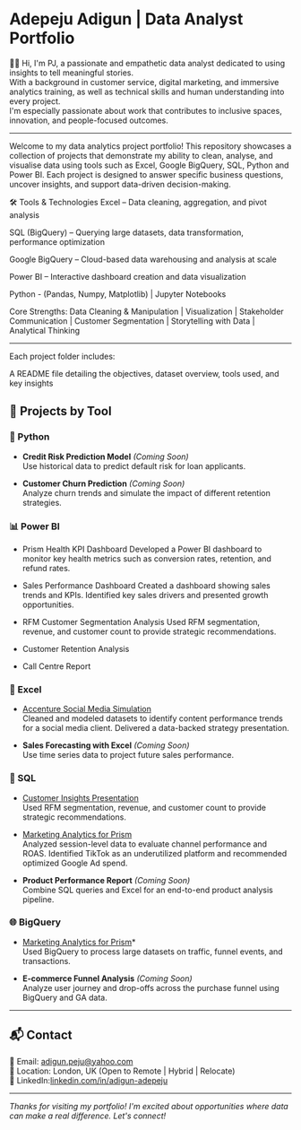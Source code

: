 # Adepeju Adigun | Data Analyst Portfolio

👋🏾 Hi, I'm PJ, a passionate and empathetic data analyst dedicated to using insights to tell meaningful stories.  
With a background in customer service, digital marketing, and immersive analytics training, as well as technical skills and human understanding into every project.  
I'm especially passionate about work that contributes to inclusive spaces, innovation, and people-focused outcomes.

---
Welcome to my data analytics project portfolio! This repository showcases a collection of projects that demonstrate my ability to clean, analyse, and visualise data using tools such as Excel, Google BigQuery, SQL, Python and Power BI. Each project is designed to answer specific business questions, uncover insights, and support data-driven decision-making.

🛠 Tools & Technologies
Excel – Data cleaning, aggregation, and pivot analysis

SQL (BigQuery) – Querying large datasets, data transformation, performance optimization

Google BigQuery – Cloud-based data warehousing and analysis at scale

Power BI – Interactive dashboard creation and data visualization

Python -  (Pandas, Numpy, Matplotlib) | Jupyter Notebooks 

Core Strengths: 
Data Cleaning & Manipulation | Visualization | Stakeholder Communication | Customer Segmentation | Storytelling with Data | Analytical Thinking

---
Each project folder includes:

A README file detailing the objectives, dataset overview, tools used, and key insights

## 📂 Projects by Tool

### 🐍 Python
- **Credit Risk Prediction Model** *(Coming Soon)*  
  Use historical data to predict default risk for loan applicants.

- **Customer Churn Prediction** *(Coming Soon)*  
  Analyze churn trends and simulate the impact of different retention strategies.

### 📊 Power BI
- Prism Health KPI Dashboard
  Developed a Power BI dashboard to monitor key health metrics such as conversion rates, retention, and refund rates.

- Sales Performance Dashboard 
  Created a dashboard showing sales trends and KPIs. Identified key sales drivers and presented growth opportunities.

- RFM Customer Segmentation Analysis
  Used RFM segmentation, revenue, and customer count to provide strategic recommendations.

- Customer Retention Analysis

- Call Centre Report

### 🧮 Excel
- [Accenture Social Media Simulation]([url](https://1drv.ms/p/c/aef26412aedbc19b/ETsC5SMPAWNAle3gtT23uJoBVHKexAS_iaV0vV5HfxhsxQ?e=nj1BB4))  
  Cleaned and modeled datasets to identify content performance trends for a social media client. Delivered a data-backed strategy presentation.

- **Sales Forecasting with Excel** *(Coming Soon)*  
  Use time series data to project future sales performance.

### 🧠 SQL
- [Customer Insights Presentation]([url](https://onedrive.live.com/:p:/g/personal/AEF26412AEDBC19B/EUYnyhFHTFJFlrl_A29iVDIBn2ReWCp53KgXiwTY1CLo1g?resid=AEF26412AEDBC19B!s11ca27464c47455296b97f036f625432&ithint=file%2Cpptx&e=iKcRkf&migratedtospo=true&redeem=aHR0cHM6Ly8xZHJ2Lm1zL3AvYy9hZWYyNjQxMmFlZGJjMTliL0VVWW55aEZIVEZKRmxybF9BMjlpVkRJQm4yUmVXQ3A1M0tnWGl3VFkxQ0xvMWc_ZT1pS2NSa2Y))  
  Used RFM segmentation, revenue, and customer count to provide strategic recommendations.

- [Marketing Analytics for Prism]([url](https://onedrive.live.com/:p:/g/personal/AEF26412AEDBC19B/EVM94h66FYtDhwX0FmEAmCoBP-smKwKotxSLfhcEb0i7bA?resid=AEF26412AEDBC19B!s1ee23d5315ba438b8705f4166100982a&ithint=file%2Cpptx&e=kHPYzc&migratedtospo=true&redeem=aHR0cHM6Ly8xZHJ2Lm1zL3AvYy9hZWYyNjQxMmFlZGJjMTliL0VWTTk0aDY2Rll0RGh3WDBGbUVBbUNvQlAtc21Ld0tvdHhTTGZoY0ViMGk3YkE_ZT1rSFBZemM))  
  Analyzed session-level data to evaluate channel performance and ROAS. Identified TikTok as an underutilized platform and recommended optimized Google Ad spend.

- **Product Performance Report** *(Coming Soon)*  
  Combine SQL queries and Excel for an end-to-end product analysis pipeline.

### 🌐 BigQuery
- [Marketing Analytics for Prism]([url](https://onedrive.live.com/:p:/g/personal/AEF26412AEDBC19B/EVM94h66FYtDhwX0FmEAmCoBP-smKwKotxSLfhcEb0i7bA?resid=AEF26412AEDBC19B!s1ee23d5315ba438b8705f4166100982a&ithint=file%2Cpptx&e=kHPYzc&migratedtospo=true&redeem=aHR0cHM6Ly8xZHJ2Lm1zL3AvYy9hZWYyNjQxMmFlZGJjMTliL0VWTTk0aDY2Rll0RGh3WDBGbUVBbUNvQlAtc21Ld0tvdHhTTGZoY0ViMGk3YkE_ZT1rSFBZemM))*  
  Used BigQuery to process large datasets on traffic, funnel events, and transactions.

- **E-commerce Funnel Analysis** *(Coming Soon)*  
  Analyze user journey and drop-offs across the purchase funnel using BigQuery and GA data.

---

## 📬 Contact

📧 Email: adigun.peju@yahoo.com  
📍 Location: London, UK (Open to Remote | Hybrid | Relocate)  
🔗 LinkedIn:[linkedin.com/in/adigun-adepeju](https://linkedin.com/in/adigun-adepeju)

---

_Thanks for visiting my portfolio! I'm excited about opportunities where data can make a real difference. Let's connect!_

